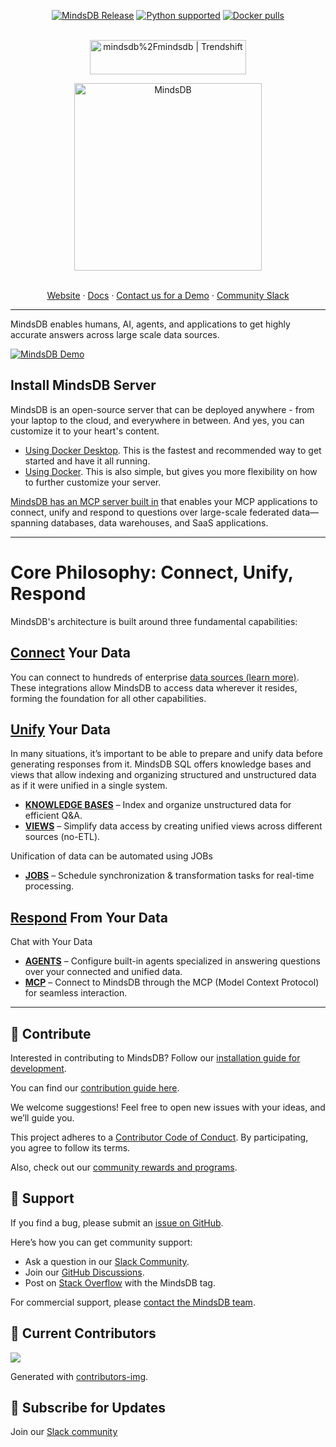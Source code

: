 

<a name="readme-top"></a>

<div align="center">
	<a href="https://pypi.org/project/MindsDB/" target="_blank"><img src="https://badge.fury.io/py/MindsDB.svg" alt="MindsDB Release"></a>
	<a href="https://www.python.org/downloads/" target="_blank"><img src="https://img.shields.io/badge/python-3.10.x%7C%203.11.x-brightgreen.svg" alt="Python supported"></a>
	<a href="https://hub.docker.com/u/mindsdb" target="_blank"><img src="https://img.shields.io/docker/pulls/mindsdb/mindsdb" alt="Docker pulls"></a>

  <br />
  <br />

  <a href="https://trendshift.io/repositories/3068" target="_blank"><img src="https://trendshift.io/api/badge/repositories/3068" alt="mindsdb%2Fmindsdb | Trendshift" style="width: 250px; height: 55px;" width="250" height="55"/></a>

  <a href="https://github.com/mindsdb/mindsdb">
    <img src="/docs/assets/mindsdb_logo.png" alt="MindsDB" width="300">
  </a>

  <p align="center">
    <br />
    <a href="https://www.mindsdb.com?utm_medium=community&utm_source=github&utm_campaign=mindsdb%20repo">Website</a>
    ·
    <a href="https://docs.mindsdb.com?utm_medium=community&utm_source=github&utm_campaign=mindsdb%20repo">Docs</a>
    ·
    <a href="https://mindsdb.com/contact">Contact us for a Demo</a>
    ·
    <a href="https://mindsdb.com/joincommunity?utm_medium=community&utm_source=github&utm_campaign=mindsdb%20repo">Community Slack</a>
  </p>
</div>

----------------------------------------


MindsDB enables humans, AI, agents, and applications to get highly accurate answers across large scale data sources.

<a href="https://www.youtube.com/watch?v=MX3OKpnsoLM" target="_blank">
  <img src="https://github.com/user-attachments/assets/119e7b82-f901-4214-a26f-ff7c5ad86064" alt="MindsDB Demo">
	
</a>


## Install MindsDB Server 

MindsDB is an open-source server that can be deployed anywhere - from your laptop to the cloud, and everywhere in between. And yes, you can customize it to your heart's content.

  * [Using Docker Desktop](https://docs.mindsdb.com/setup/self-hosted/docker-desktop). This is the fastest and recommended way to get started and have it all running.
  * [Using Docker](https://docs.mindsdb.com/setup/self-hosted/docker). This is also simple, but gives you more flexibility on how to further customize your server.

[MindsDB has an MCP server built in](https://docs.mindsdb.com/mcp/overview) that enables your MCP applications to connect, unify and respond to questions over large-scale federated data—spanning databases, data warehouses, and SaaS applications.
 
----------------------------------------

# Core Philosophy: Connect, Unify, Respond

MindsDB's architecture is built around three fundamental capabilities:

## [Connect](https://docs.mindsdb.com/integrations/data-overview) Your Data

You can connect to hundreds of enterprise [data sources (learn more)](https://docs.mindsdb.com/integrations/data-overview). These integrations allow MindsDB to access data wherever it resides, forming the foundation for all other capabilities.

## [Unify](https://docs.mindsdb.com/mindsdb_sql/overview) Your Data


In many situations, it’s important to be able to prepare and unify data before generating responses from it. MindsDB SQL offers knowledge bases and views that allow indexing and organizing structured and unstructured data as if it were unified in a single system.

* [**KNOWLEDGE BASES**](https://docs.mindsdb.com/mindsdb_sql/knowledge-bases) – Index and organize unstructured data for efficient Q&A.
* [**VIEWS**](https://docs.mindsdb.com/mindsdb_sql/sql/create/view) – Simplify data access by creating unified views across different sources (no-ETL).


Unification of data can be automated using JOBs

* [**JOBS**](https://docs.mindsdb.com/mindsdb_sql/sql/create/jobs) – Schedule synchronization & transformation tasks for real-time processing.


## [Respond](https://docs.mindsdb.com/mindsdb_sql/agents/agent) From Your Data

Chat with Your Data

* [**AGENTS**](https://docs.mindsdb.com/mindsdb_sql/agents/agent) – Configure built-in agents specialized in answering questions over your connected and unified data.
* [**MCP**](https://docs.mindsdb.com/mcp/overview) – Connect to MindsDB through the MCP (Model Context Protocol) for seamless interaction.

----------------------------------------

## 🤝 Contribute

Interested in contributing to MindsDB? Follow our [installation guide for development](https://docs.mindsdb.com/contribute/install?utm_medium=community&utm_source=github&utm_campaign=mindsdb%20repo).

You can find our [contribution guide here](https://docs.mindsdb.com/contribute/contribute?utm_medium=community&utm_source=github&utm_campaign=mindsdb%20repo).

We welcome suggestions! Feel free to open new issues with your ideas, and we’ll guide you.

This project adheres to a [Contributor Code of Conduct](https://github.com/mindsdb/mindsdb/blob/main/CODE_OF_CONDUCT.md). By participating, you agree to follow its terms.

Also, check out our [community rewards and programs](https://mindsdb.com/community?utm_medium=community&utm_source=github&utm_campaign=mindsdb%20repo).

## 🤍 Support

If you find a bug, please submit an [issue on GitHub](https://github.com/mindsdb/mindsdb/issues/new/choose).

Here’s how you can get community support:

* Ask a question in our [Slack Community](https://mindsdb.com/joincommunity?utm_medium=community&utm_source=github&utm_campaign=mindsdb%20repo).
* Join our [GitHub Discussions](https://github.com/mindsdb/mindsdb/discussions).
* Post on [Stack Overflow](https://stackoverflow.com/questions/tagged/mindsdb) with the MindsDB tag.

For commercial support, please [contact the MindsDB team](https://mindsdb.com/contact?utm_medium=community&utm_source=github&utm_campaign=mindsdb%20repo).

## 💚 Current Contributors

<a href="https://github.com/mindsdb/mindsdb/graphs/contributors">
  <img src="https://contributors-img.web.app/image?repo=mindsdb/mindsdb" />
</a>

Generated with [contributors-img](https://contributors-img.web.app).

## 🔔 Subscribe for Updates

Join our [Slack community](https://mindsdb.com/joincommunity)
